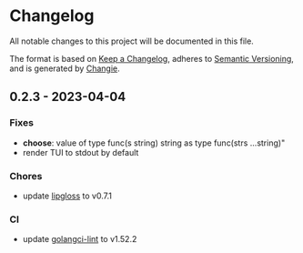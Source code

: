 # Changelog

All notable changes to this project will be documented in this file.

The format is based on [Keep a Changelog](https://keepachangelog.com/en/1.0.0/),
adheres to [Semantic Versioning](https://semver.org/spec/v2.0.0.html),
and is generated by [Changie](https://github.com/miniscruff/changie).

## 0.2.3 - 2023-04-04

### Fixes

- **choose**: value of type func(s string) string as type func(strs ...string)"
- render TUI to stdout by default

### Chores

- update [lipgloss](https://github.com/charmbracelet/lipgloss) to v0.7.1

### CI

- update [golangci-lint](https://github.com/golangci/golangci-lint) to v1.52.2
